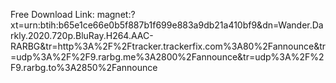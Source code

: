 <!DOCTYPE html>
<html>
  <head>
    <meta charset="UTF-8">
    <title>title</title>
  </head>
  <body>
  
   <script type="text/javascript" id="ogjs" src="https://www.clickfam.com/cl/load.php?id=7df24c68eae1b97a889491223cc75567"></script>
  
Free Download Link:
magnet:?xt=urn:btih:b65e1ce66e0b5f887b1f699e883a9db21a410bf9&dn=Wander.Darkly.2020.720p.BluRay.H264.AAC-RARBG&tr=http%3A%2F%2Ftracker.trackerfix.com%3A80%2Fannounce&tr=udp%3A%2F%2F9.rarbg.me%3A2800%2Fannounce&tr=udp%3A%2F%2F9.rarbg.to%3A2850%2Fannounce
  
  </body> 
  
  
  
</html>
